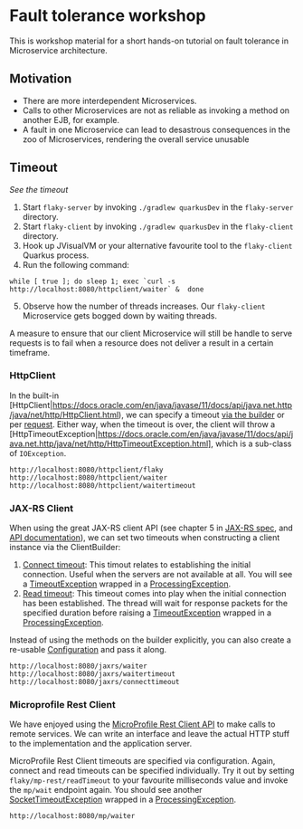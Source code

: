 # Fault tolerance workshop

This is workshop material for a short hands-on tutorial on fault tolerance in Microservice architecture.

## Motivation

* There are more interdependent Microservices.
* Calls to other Microservices are not as reliable as invoking a method on another EJB, for example.
* A fault in one Microservice can lead to desastrous consequences in the zoo of Microservices, rendering the overall service unusable

## Timeout

_See the timeout_

1. Start `flaky-server` by invoking `./gradlew quarkusDev` in the `flaky-server` directory.
2. Start `flaky-client` by invoking `./gradlew quarkusDev` in the `flaky-client` directory.
3. Hook up JVisualVM or your alternative favourite tool to the `flaky-client` Quarkus process.
4. Run the following command:

```
while [ true ]; do sleep 1; exec `curl -s http://localhost:8080/httpclient/waiter` &  done
```
5. Observe how the number of threads increases. Our `flaky-client` Microservice gets bogged down by waiting threads.

A measure to ensure that our client Microservice will still be handle to serve requests is to fail when a resource does not deliver a result in a certain timeframe.

### HttpClient

In the built-in [HttpClient|https://docs.oracle.com/en/java/javase/11/docs/api/java.net.http/java/net/http/HttpClient.html), we can specify a timeout [via the builder](https://docs.oracle.com/en/java/javase/11/docs/api/java.net.http/java/net/http/HttpClient.Builder.html#connectTimeout(java.time.Duration)) or per [request](https://docs.oracle.com/en/java/javase/11/docs/api/java.net.http/java/net/http/HttpRequest.Builder.html#timeout(java.time.Duration)). Either way, when the timeout is over, the client will throw a [HttpTimeoutException|https://docs.oracle.com/en/java/javase/11/docs/api/java.net.http/java/net/http/HttpTimeoutException.html], which is a sub-class of `IOException`.

```
http://localhost:8080/httpclient/flaky
http://localhost:8080/httpclient/waiter
http://localhost:8080/httpclient/waitertimeout
```

### JAX-RS Client

When using the great JAX-RS client API (see chapter 5 in [JAX-RS spec](https://download.oracle.com/otndocs/jcp/jaxrs-2_1-final-spec/index.html), and [API documentation](https://eclipse-ee4j.github.io/jaxrs-api/apidocs/2.1.6/javax/ws/rs/client/package-summary.html)), we can set two timeouts when constructing a client instance via the ClientBuilder:

1. [Connect timeout](https://eclipse-ee4j.github.io/jaxrs-api/apidocs/2.1.6/javax/ws/rs/client/ClientBuilder.html#connectTimeout(long,java.util.concurrent.TimeUnit)): This timout relates to establishing the initial connection. Useful when the servers are not available at all. You will see a [TimeoutException](https://docs.oracle.com/javase/8/docs/api/java/util/concurrent/TimeoutException.html) wrapped in a [ProcessingException](https://eclipse-ee4j.github.io/jaxrs-api/apidocs/2.1.6/javax/ws/rs/ProcessingException.html).
2. [Read timeout](https://eclipse-ee4j.github.io/jaxrs-api/apidocs/2.1.6/javax/ws/rs/client/ClientBuilder.html#readTimeout(long,java.util.concurrent.TimeUnit)): This timeout comes into play when the initial connection has been established. The thread will wait for response packets for the specified duration before raising a [TimeoutException](https://docs.oracle.com/javase/8/docs/api/java/util/concurrent/TimeoutException.html) wrapped in a [ProcessingException](https://eclipse-ee4j.github.io/jaxrs-api/apidocs/2.1.6/javax/ws/rs/ProcessingException.html).

Instead of using the methods on the builder explicitly, you can also create a re-usable [Configuration](https://eclipse-ee4j.github.io/jaxrs-api/apidocs/2.1.6/javax/ws/rs/core/Configuration.html) and pass it along.

```
http://localhost:8080/jaxrs/waiter
http://localhost:8080/jaxrs/waitertimeout
http://localhost:8080/jaxrs/connecttimeout
```

### Microprofile Rest Client

We have enjoyed using the [MicroProfile Rest Client API](https://github.com/eclipse/microprofile-rest-client/releases/tag/1.4.1) to make calls to remote services. We can write an interface and leave the actual HTTP stuff to the implementation and the application server.

MicroProfile Rest Client timeouts are specified via configuration. Again, connect and read timeouts can be specified individually. Try it out by setting `flaky/mp-rest/readTimeout` to your favourite milliseconds value and invoke the `mp/wait` endpoint again. You should see another [SocketTimeoutException](https://docs.oracle.com/en/java/javase/11/docs/api/java.base/java/net/SocketTimeoutException.html) wrapped in a [ProcessingException](https://eclipse-ee4j.github.io/jaxrs-api/apidocs/2.1.6/javax/ws/rs/ProcessingException.html).

```
http://localhost:8080/mp/waiter
```

